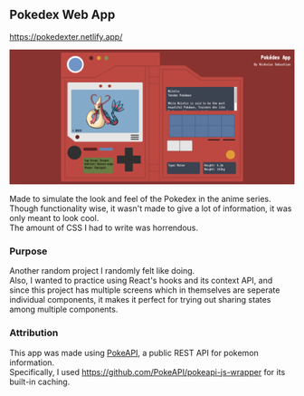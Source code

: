 ## Pokedex Web App

https://pokedexter.netlify.app/

![alt text](screenshot.png)

Made to simulate the look and feel of the Pokedex in the anime series.<br>
Though functionality wise, it wasn't made to give a lot of information, it was only meant to look cool.<br>
The amount of CSS I had to write was horrendous.

### Purpose
Another random project I randomly felt like doing.<br>
Also, I wanted to practice using React's hooks and its context API, and since this project has multiple screens which in themselves are seperate individual components, it makes it perfect for trying out sharing states among multiple components.

### Attribution
This app was made using [PokeAPI](https://pokeapi.co/), a public REST API for pokemon information.<br>
Specifically, I used https://github.com/PokeAPI/pokeapi-js-wrapper for its built-in caching.
